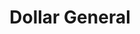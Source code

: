 ---
title: "Dollar General"
url: /ridgeway/dollar-general-a-l-philpott-highway/
shop: variety store
---